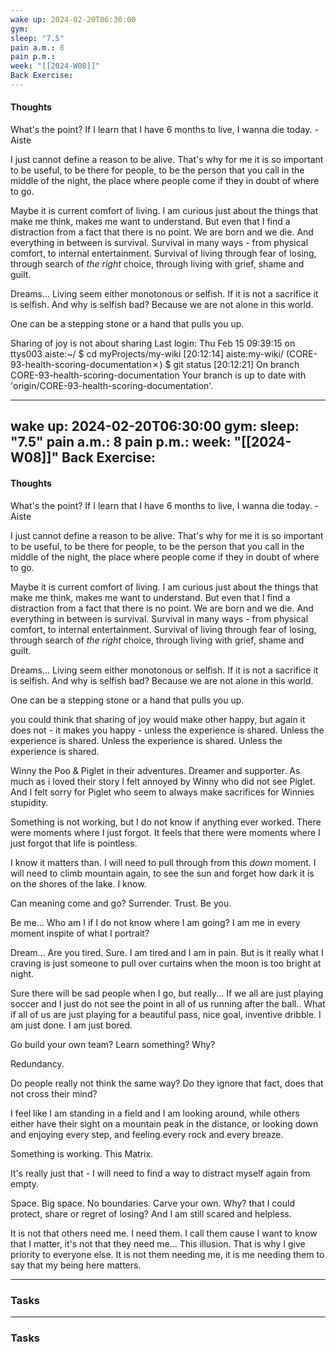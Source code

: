 ```yaml
---
wake up: 2024-02-20T06:30:00
gym: 
sleep: "7.5"
pain a.m.: 8
pain p.m.: 
week: "[[2024-W08]]"
Back Exercise:
---
```

#### Thoughts

What's the point?
If I learn that I have 6 months to live, I wanna die today. -Aiste

I just cannot define a reason to be alive. 
That's why for me it is so important to be useful, to be there for people, to be the person that you call in the middle of the night, the place where people come if they in doubt of where to go. 

Maybe it is current comfort of living. 
I am curious just about the things that make me think, makes me want to understand. 
But even that I find a distraction from a fact that there is no point. We are born and we die. And everything in between is survival. Survival in many ways - from physical comfort, to internal entertainment.
Survival of living through fear of losing, through search of *the right* choice, through living with grief, shame and guilt. 

Dreams... Living seem either monotonous or selfish. If it is not a sacrifice it is selfish. And why is selfish bad?
Because we are not alone in this world. 

One can be a stepping stone or a hand that pulls you up. 

Sharing of joy is not about sharing Last login: Thu Feb 15 09:39:15 on ttys003
aiste:~/ $ cd myProjects/my-wiki                                                                                                                                                                           [20:12:14]
aiste:my-wiki/ (CORE-93-health-scoring-documentation✗) $ git status                                                                                                                                        [20:12:21]
On branch CORE-93-health-scoring-documentation
Your branch is up to date with 'origin/CORE-93-health-scoring-documentation'.

---
wake up: 2024-02-20T06:30:00
gym:
sleep: "7.5"
pain a.m.: 8
pain p.m.:
week: "[[2024-W08]]"
Back Exercise:
---
#### Thoughts

What's the point?
If I learn that I have 6 months to live, I wanna die today. -Aiste

I just cannot define a reason to be alive.
That's why for me it is so important to be useful, to be there for people, to be the person that you call in the middle of the night, the place where people come if they in doubt of where to go.

Maybe it is current comfort of living.
I am curious just about the things that make me think, makes me want to understand.
But even that I find a distraction from a fact that there is no point. We are born and we die. And everything in between is survival. Survival in many ways - from physical comfort, to internal entertainment.
Survival of living through fear of losing, through search of *the right* choice, through living with grief, shame and guilt.

Dreams... Living seem either monotonous or selfish. If it is not a sacrifice it is selfish. And why is selfish bad?
Because we are not alone in this world.

One can be a stepping stone or a hand that pulls you up.

you could think that sharing of joy would make other happy, but again it does not - it makes you happy - unless the experience is shared. 
Unless the experience is shared. 
Unless the experience is shared. 
Unless the experience is shared. 

Winny the Poo & Piglet in their adventures. 
Dreamer and supporter. 
As much as i loved their story I felt annoyed by Winny who did not see Piglet. 
And I felt sorry for Piglet who seem to always make sacrifices for Winnies stupidity. 

Something is not working, but I do not know if anything ever worked. 
There were moments where I just forgot. It feels that there were moments where I just forgot that life is pointless. 

I know it matters than. I will need to pull through from this *down* moment. I will need to climb mountain again, to see the sun and forget how dark it is on the shores of the lake. 
I know. 

Can meaning come and go?
Surrender. 
Trust. 
Be you.

Be me... 
Who am I if I do not know where I am going?
I am me in every moment inspite of what I portrait?

Dream...
Are you tired. 
Sure. 
I am tired and I am in pain. 
But is it really what I craving is just someone to pull over curtains when the moon is too bright at night. 

Sure there will be sad people when I go, but really...
If we all are just playing soccer and I just do not see the point in all of us running after the ball..
What if all of us are just playing for a beautiful pass, nice goal, inventive dribble. 
I am just done. I am just bored. 

Go build your own team?
Learn something?
Why? 

Redundancy. 

Do people really not think the same way? 
Do they ignore that fact, does that not cross their mind?

I feel like I am standing in a field and I am looking around, while others either have their sight on a mountain peak in the distance, or looking down and enjoying every step, and feeling every rock and every breaze. 

Something is working. This Matrix.

It's really just that - I will need to find a way to distract myself again from empty. 

Space. Big space. No boundaries. 
Carve your own. Why? that I could protect, share or regret of losing? 
And I am still scared and helpless. 

It is not that others need me. I need them. I call them cause I want to know that I matter, it's not that they need me... This illusion. 
That is why I give priority to everyone else. It is not them needing me, it is me needing them to say that my being here matters. 

-----
### Tasks








-----
### Tasks 
